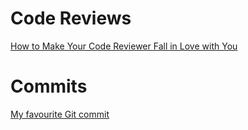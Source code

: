# Code Reviews
[How to Make Your Code Reviewer Fall in Love with You](https://mtlynch.io/code-review-love/)


# Commits
[My favourite Git commit](https://dhwthompson.com/2019/my-favourite-git-commit)

